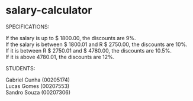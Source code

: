 # salary-calculator

SPECIFICATIONS: 

If the salary is up to $ 1800.00, the discounts are 9%.<br>
If the salary is between $ 1800.01 and R $ 2750.00, the discounts are 10%.<br>
If it is between R $ 2750.01 and $ 4780.00, the discounts are 10.5%.<br>
If it is above 4780.01, the discounts are 12%.<br>


STUDENTS:

Gabriel Cunha (00205174)<br>
Lucas Gomes (00207553)<br>
Sandro Souza (00207306)<br>
